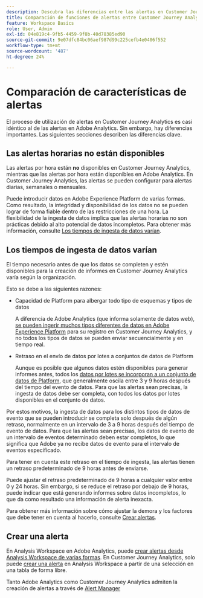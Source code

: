 ```yaml
---
description: Descubra las diferencias entre las alertas en Customer Journey Analytics y Adobe Analytics
title: Comparación de funciones de alertas entre Customer Journey Analytics y Adobe Analytics
feature: Workspace Basics
role: User, Admin
exl-id: 04e819c4-9fb5-4459-9f8b-40d78385ed90
source-git-commit: 9e07dfc84bc06aef987d99c225cefb4e0406f552
workflow-type: tm+mt
source-wordcount: '487'
ht-degree: 24%

---
```


# Comparación de características de alertas

El proceso de utilización de alertas en Customer Journey Analytics es casi idéntico al de las alertas en Adobe Analytics. Sin embargo, hay diferencias importantes. Las siguientes secciones describen las diferencias clave.

## Las alertas horarias no están disponibles

Las alertas por hora están **no** disponibles en Customer Journey Analytics, mientras que las alertas por hora están disponibles en Adobe Analytics. En Customer Journey Analytics, las alertas se pueden configurar para alertas diarias, semanales o mensuales.

Puede introducir datos en Adobe Experience Platform de varias formas. Como resultado, la integridad y disponibilidad de los datos no se pueden lograr de forma fiable dentro de las restricciones de una hora.  La flexibilidad de la ingesta de datos implica que las alertas horarias no son prácticas debido al alto potencial de datos incompletos. Para obtener más información, consulte [Los tiempos de ingesta de datos varían](#data-ingestion-times-vary-in-customer-journey-analytics).

## Los tiempos de ingesta de datos varían

El tiempo necesario antes de que los datos se completen y estén disponibles para la creación de informes en Customer Journey Analytics varía según la organización.

Esto se debe a las siguientes razones:

* Capacidad de Platform para albergar todo tipo de esquemas y tipos de datos

  A diferencia de Adobe Analytics (que informa solamente de datos web), [se pueden ingerir muchos tipos diferentes de datos en Adobe Experience Platform](/help/data-ingestion/data-ingestion.md) para su registro en Customer Journey Analytics, y no todos los tipos de datos se pueden enviar secuencialmente y en tiempo real.

* Retraso en el envío de datos por lotes a conjuntos de datos de Platform

  Aunque es posible que algunos datos estén disponibles para generar informes antes, todos los [datos por lotes se incorporan a un conjunto de datos de Platform](/help/data-ingestion/data-ingestion.md#ingest-and-use-batch-data.), que generalmente oscila entre 3 y 9 horas después del tiempo del evento de datos. Para que las alertas sean precisas, la ingesta de datos debe ser completa, con todos los datos por lotes disponibles en el conjunto de datos. <!--3 to 9 hours is a sweet spot, what we are suggesting.  -->

Por estos motivos, la ingesta de datos para los distintos tipos de datos de evento que se pueden introducir se completa solo después de algún retraso, normalmente en un intervalo de 3 a 9 horas después del tiempo de evento de datos. Para que las alertas sean precisas, los datos de evento de un intervalo de eventos determinado deben estar completos, lo que significa que Adobe ya no recibe datos de evento para el intervalo de eventos especificado.

Para tener en cuenta este retraso en el tiempo de ingesta, las alertas tienen un retraso predeterminado de 9 horas antes de enviarse.

Puede ajustar el retraso predeterminado de 9 horas a cualquier valor entre 0 y 24 horas. Sin embargo, si se reduce el retraso por debajo de 9 horas, puede indicar que está generando informes sobre datos incompletos, lo que da como resultado una información de alerta inexacta.

Para obtener más información sobre cómo ajustar la demora y los factores que debe tener en cuenta al hacerlo, consulte [Crear alertas](/help/components/c-intelligent-alerts/alert-builder.md).

<!-- Starting with "However," the rest of this information should probably go into the actual documentation where we document the option to adjust the delay. -->

## Crear una alerta

En Analysis Workspace en Adobe Analytics, puede [crear alertas desde Analysis Workspace de varias formas](https://experienceleague.adobe.com/es/docs/analytics/components/alerts/alert-builder). En Customer Journey Analytics, solo puede [crear una alerta](alert-builder.md) en Analysis Workspace a partir de una selección en una tabla de forma libre.

Tanto Adobe Analytics como Customer Journey Analytics admiten la creación de alertas a través de [Alert Manager](alert-manager.md)
